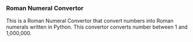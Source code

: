 ### Roman Numeral Convertor
This is a Roman Numeral Convertor that convert numbers into Roman numerals written in Python. This convertor converts number between 1 and 1,000,000.

